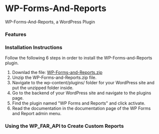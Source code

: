 # WP-Forms-And-Reports
WP-Forms-And-Reports, a WordPress Plugin

### Features

### Installation Instructions
Follow the following 6 steps in order to install the WP-Forms-and-Reports plugin.
1. Downlad the file: [WP-Forms-and-Reports.zip](https://github.com/InfiniteNoetikon/WP-Forms-And-Reports/blob/master/wp-forms-and-reports.zip?raw=true)
2. Unzip the WP-Forms-and-Reports.zip file.
3. Navigate to the wp-content/plugins/ folder for your WordPress site and put the unzipped folder inside.
4. Go to the backend of your WordPress site and navigate to the plugins page.
5. Find the plugin named "WP Forms and Reports" and click activate.
6. Read the documentation in the documentation page of the WP Forms and Report admin menu.

### Using the WP_FAR_API to Create Custom Reports 
